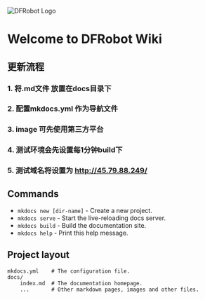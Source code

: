 ![DFRobot Logo](https://image.dfrobot.com/image/catalog/logo.png "我们的logo")
# Welcome to DFRobot Wiki

## 更新流程
### 1. 将.md文件 放置在docs目录下
### 2. 配置mkdocs.yml 作为导航文件
### 3. image 可先使用第三方平台
### 4. 测试环境会先设置每1分钟build下
### 5. 测试域名将设置为 http://45.79.88.249/



## Commands

* `mkdocs new [dir-name]` - Create a new project.
* `mkdocs serve` - Start the live-reloading docs server.
* `mkdocs build` - Build the documentation site.
* `mkdocs help` - Print this help message.

## Project layout

    mkdocs.yml    # The configuration file.
    docs/
        index.md  # The documentation homepage.
        ...       # Other markdown pages, images and other files.

